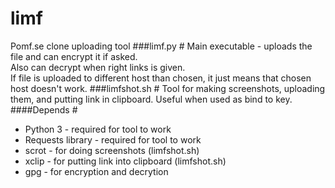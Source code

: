 # limf #
Pomf.se clone uploading tool
###limf.py #
Main executable - uploads the file and can encrypt it if asked.  
Also can decrypt when right links is given.  
If file is uploaded to different host than chosen, it
just means that chosen host doesn't work.
###limfshot.sh #
Tool for making screenshots, uploading them, and putting link in clipboard.
Useful when used as bind to key.
####Depends #
* Python 3 - required for tool to work
* Requests library - required for tool to work
* scrot - for doing screenshots (limfshot.sh)
* xclip - for putting link into clipboard (limfshot.sh)  
* gpg - for encryption and decrytion
